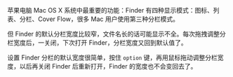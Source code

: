 苹果电脑 Mac OS X 系统中最重要的功能：Finder 有四种显示模式：图标、列表、分栏、Cover Flow，很多 Mac 用户使用第三种分栏模式。

但 Finder 的默认分栏宽度比较窄，文件名长的话可能显示不全。每次拖拽调整分栏宽度后，一关闭，下次打开 Finder，分栏宽度又回到默认值了。

设置 Finder 分栏的默认宽度很简单，按住 `option` 键，再用鼠标拖动调整分栏宽度，以后再关闭 Finder 后重新打开，Finder 的宽度也不会变回去了。
